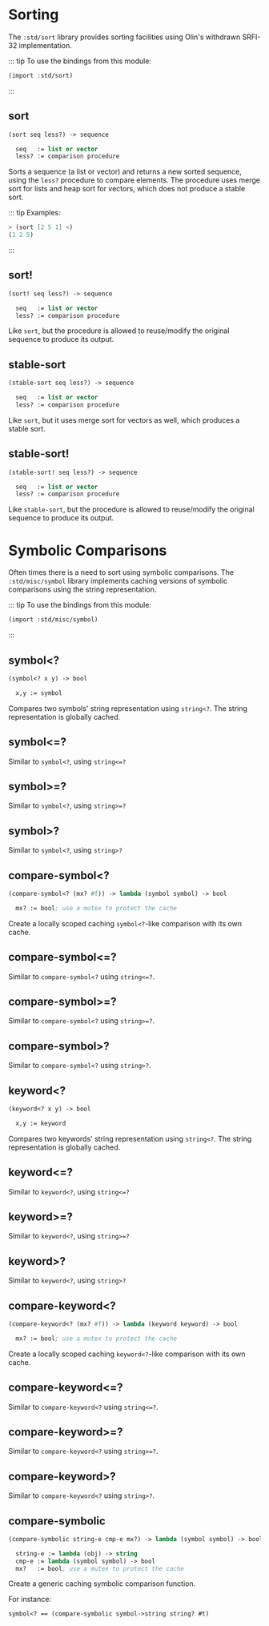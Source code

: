# Sorting

The `:std/sort` library provides sorting facilities using Olin's
withdrawn SRFI-32 implementation.

::: tip To use the bindings from this module:
``` scheme
(import :std/sort)
```
:::

## sort
``` scheme
(sort seq less?) -> sequence

  seq   := list or vector
  less? := comparison procedure
```

Sorts a sequence (a list or vector) and returns a new sorted sequence, using
the `less?` procedure to compare elements.
The procedure uses merge sort for lists and heap sort for vectors, which does
not produce a stable sort.

::: tip Examples:
``` scheme
> (sort [2 5 1] <)
(1 2 5)
```
:::

## sort!
``` scheme
(sort! seq less?) -> sequence

  seq   := list or vector
  less? := comparison procedure
```

Like `sort`, but the procedure is allowed to reuse/modify the original sequence to
produce its output.

## stable-sort
``` scheme
(stable-sort seq less?) -> sequence

  seq   := list or vector
  less? := comparison procedure
```

Like `sort`, but it uses merge sort for vectors as well, which produces a stable
sort.

## stable-sort!
``` scheme
(stable-sort! seq less?) -> sequence

  seq   := list or vector
  less? := comparison procedure
```

Like `stable-sort`, but the procedure is allowed to reuse/modify the original sequence to
produce its output.

# Symbolic Comparisons

Often times there is a need to sort using symbolic comparisons. The
`:std/misc/symbol` library implements caching versions of symbolic
comparisons using the string representation.

::: tip To use the bindings from this module:
``` scheme
(import :std/misc/symbol)
```
:::


## symbol<?
```scheme
(symbol<? x y) -> bool

  x,y := symbol
```

Compares two symbols' string representation using `string<?`.
The string representation is globally cached.

## symbol<=?

Similar to `symbol<?`, using `string<=?`

## symbol>=?

Similar to `symbol<?`, using `string>=?`

## symbol>?

Similar to `symbol<?`, using `string>?`

## compare-symbol<?
```scheme
(compare-symbol<? (mx? #f)) -> lambda (symbol symbol) -> bool

  mx? := bool; use a mutex to protect the cache
```

Create a locally scoped caching `symbol<?`-like comparison with its own cache.

## compare-symbol<=?

Similar to `compare-symbol<?` using `string<=?`.

## compare-symbol>=?

Similar to `compare-symbol<?` using `string>=?`.

## compare-symbol>?

Similar to `compare-symbol<?` using `string>?`.

## keyword<?
```scheme
(keyword<? x y) -> bool

  x,y := keyword
```

Compares two keywords' string representation using `string<?`.
The string representation is globally cached.

## keyword<=?

Similar to `keyword<?`, using `string<=?`

## keyword>=?

Similar to `keyword<?`, using `string>=?`

## keyword>?

Similar to `keyword<?`, using `string>?`

## compare-keyword<?
```scheme
(compare-keyword<? (mx? #f)) -> lambda (keyword keyword) -> bool

  mx? := bool; use a mutex to protect the cache
```

Create a locally scoped caching `keyword<?`-like comparison with its own cache.

## compare-keyword<=?

Similar to `compare-keyword<?` using `string<=?`.

## compare-keyword>=?

Similar to `compare-keyword<?` using `string>=?`.

## compare-keyword>?

Similar to `compare-keyword<?` using `string>?`.

## compare-symbolic
```scheme
(compare-symbolic string-e cmp-e mx?) -> lambda (symbol symbol) -> bool

  string-e := lambda (obj) -> string
  cmp-e := lambda (symbol symbol) -> bool
  mx?   := bool; use a mutex to protect the cache
```

Create a generic caching symbolic comparison function.

For instance:
```
symbol<? == (compare-symbolic symbol->string string? #t)
```
